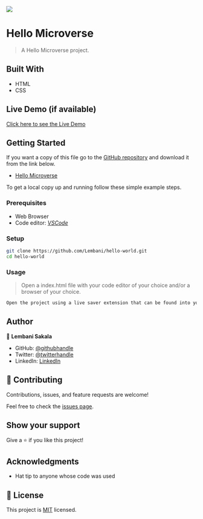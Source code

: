 
![](https://img.shields.io/badge/Microverse-blueviolet)

# Hello Microverse

> A Hello Microverse project.

## Built With

- HTML
- CSS

## Live Demo (if available)

[Click here to see the Live Demo](https://github.com/Lembani/hello-microverse)


## Getting Started

If you want a copy of this file go to the [GitHub repository](https://github.com/Lembani/hello-microverse) and download it from the link below.
- [Hello Microverse](git@github.com/Lembani/hello-microverse.git)


To get a local copy up and running follow these simple example steps.

### Prerequisites

- Web Browser
- Code editor: _[VSCode](https://code.visualstudio.com/)_

### Setup

```bash
git clone https://github.com/Lembani/hello-world.git
cd hello-world
```

### Usage

> Open a index.html file with your code editor of your choice and/or a browser of your choice.

```bash
Open the project using a live saver extension that can be found into your code editor.
```

## Author

👤 **Lembani Sakala**

- GitHub: [@githubhandle](https://github.com/lembani)
- Twitter: [@twitterhandle](https://twitter.com/lembani_)
- LinkedIn: [LinkedIn](https://linkedin.com/in/lembani-sakala-b58615109)

## 🤝 Contributing

Contributions, issues, and feature requests are welcome!

Feel free to check the [issues page](../../issues/).

## Show your support

Give a ⭐️ if you like this project!

## Acknowledgments

- Hat tip to anyone whose code was used

## 📝 License

This project is [MIT](./MIT.md) licensed.
